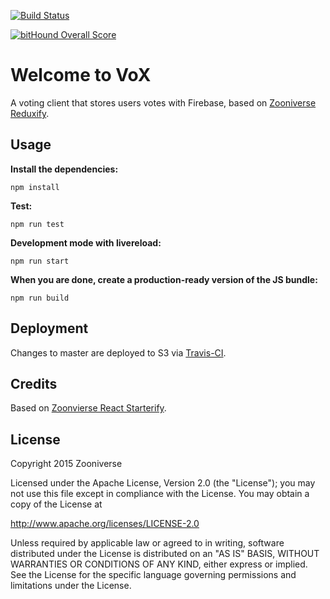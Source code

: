 [![Build Status](https://travis-ci.org/zooniverse/vox.svg?branch=master)](https://travis-ci.org/zooniverse/vox)

[![bitHound Overall Score](https://www.bithound.io/github/zooniverse/vox/badges/score.svg)](https://www.bithound.io/github/zooniverse/vox)

# Welcome to VoX

A voting client that stores users votes with Firebase, based on [Zooniverse Reduxify](https://github.com/zooniverse/zoo-reduxify).

## Usage

__Install the dependencies:__

`npm install`

__Test:__

```npm run test```

__Development mode with livereload:__

```npm run start```

__When you are done, create a production-ready version of the JS bundle:__

```npm run build```

## Deployment

Changes to master are deployed to S3 via [Travis-CI](https://travis-ci.org/zooniverse/vox).

## Credits

Based on  [Zoonvierse React Starterify](https://github.com/zooniverse/zoo-react-starterify).

## License

Copyright 2015 Zooniverse

Licensed under the Apache License, Version 2.0 (the "License");
you may not use this file except in compliance with the License.
You may obtain a copy of the License at

   http://www.apache.org/licenses/LICENSE-2.0

Unless required by applicable law or agreed to in writing, software
distributed under the License is distributed on an "AS IS" BASIS,
WITHOUT WARRANTIES OR CONDITIONS OF ANY KIND, either express or implied.
See the License for the specific language governing permissions and
limitations under the License.
